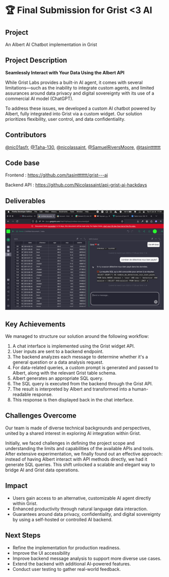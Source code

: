 # 🏆 Final Submission for Grist <3 AI

## Project

An Albert AI Chatbot implementation in Grist

## Project Description

**Seamlessly Interact with Your Data Using the Albert API**

While Grist Labs provides a built-in AI agent, it comes with several limitations—such as the inability to integrate custom agents, and limited assurances around data privacy and digital sovereignty with its use of a commercial AI model (ChatGPT).

To address these issues, we developed a custom AI chatbot powered by Albert, fully integrated into Grist via a custom widget. Our solution prioritizes flexibility, user control, and data confidentiality.

## Contributors

<a href="https://github.com/nic01asfr">@nic01asfr</a>, <a href="https://github.com/Taha-130">@Taha-130</a>, <a href="https://github.com/nicolassaint">@nicolassaint</a>, <a href="https://github.com/SamuelRiversMoore">@SamuelRiversMoore</a>, <a href="https://github.com/tasinttttttt">@tasinttttttt</a>

## Code base

Frontend : https://github.com/tasinttttttt/grist---ai

Backend API : https://github.com/Nicolassaint/api-grist-ai-hackdays

## Deliverables

![](assets/grist-ai-screenshot.png)

## Key Achievements

We managed to structure our solution around the following workflow:

1. A chat interface is implemented using the Grist widget API.
2. User inputs are sent to a backend endpoint.
3. The backend analyzes each message to determine whether it's a general question or a data analysis request.
4. For data-related queries, a custom prompt is generated and passed to Albert, along with the relevant Grist table schema.
5. Albert generates an appropriate SQL query.
6. The SQL query is executed from the backend through the Grist API.
7. The result is interpreted by Albert and transformed into a human-readable response.
8. This response is then displayed back in the chat interface.

## Challenges Overcome

Our team is made of diverse technical backgrounds and perspectives, united by a shared interest in exploring AI integration within Grist.

Initially, we faced challenges in defining the project scope and understanding the limits and capabilities of the available APIs and tools. After extensive experimentation, we finally found out an effective approach: instead of having Albert interact with API methods directly, we had it generate SQL queries. This shift unlocked a scalable and elegant way to bridge AI and Grist data operations.

## Impact

- Users gain access to an alternative, customizable AI agent directly within Grist.
- Enhanced productivity through natural language data interaction.
- Guarantees around data privacy, confidentiality, and digital sovereignty by using a self-hosted or controlled AI backend.

## Next Steps

- Refine the implementation for production readiness.
- Improve the UI accessibility
- Improve backend message analysis to support more diverse use cases.
- Extend the backend with additional AI-powered features.
- Conduct user testing to gather real-world feedback.
